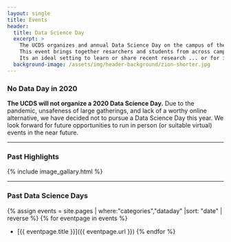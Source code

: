 ```yaml
---
layout: single
title: Events
header:
  title: Data Science Day
  excerpt: >
    The UCDS organizes and annual Data Science Day on the campus of the University of Utah.
    This event brings together resarchers and students from across campus and the community, and local industry.
    Its an ideal setting to learn or share recent research ... or for industry to recruit our most enganged students.
  background-image: /assets/img/header-background/zion-shorter.jpg
---
```


### No Data Day in 2020

**The UCDS will not organize a 2020 Data Science Day.**  Due to the pandemic, unsafeness of large gatherings, and lack of a worthy online alternative, we have decided not to pursue a Data Science Day this year.  We look forward for future opportunities to run in person (or suitable virtual) events in the near future.    

---

### Past Highlights
{% include image_gallary.html %}

---

### Past Data Science Days
{% assign events = site.pages | where:"categories","dataday" |sort: "date" | reverse %}
{% for eventpage in events %}
* [{{ eventpage.title }}]({{ eventpage.url }})
{% endfor %}
